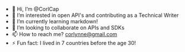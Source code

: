 - 👋 Hi, I’m @CorlCap
- 👀 I’m interested in open API's and contributing as a Technical Writer
- 🌱 I’m currently learning markdown!
- 💞️ I’m looking to collaborate on APIs and SDKs
- 📫 How to reach me? corlynne@gmail.com
- ⚡ Fun fact: I lived in 7 countries before the age 30!

<!---
CorlCap/CorlCap is a ✨ special ✨ repository because its `README.md` (this file) appears on your GitHub profile.
You can click the Preview link to take a look at your changes.
--->
